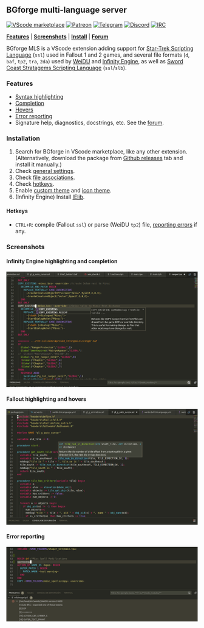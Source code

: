 ## BGforge multi-language server

[![VScode marketplace](https://img.shields.io/visual-studio-marketplace/i/bgforge.bgforge-mls)](https://marketplace.visualstudio.com/items?itemName=BGforge.bgforge-mls)
[![Patreon](https://img.shields.io/badge/Patreon-donate-FF424D?logo=Patreon&labelColor=141518)](https://www.patreon.com/BGforge)
[![Telegram](https://img.shields.io/badge/telegram-join%20%20%20%20%E2%9D%B1%E2%9D%B1%E2%9D%B1-darkorange?logo=telegram)](https://t.me/bgforge)
[![Discord](https://img.shields.io/discord/420268540700917760?logo=discord&label=discord&color=blue&logoColor=FEE75C)](https://discord.gg/4Yqfggm)
[![IRC](https://img.shields.io/badge/%23IRC-join%20%20%20%20%E2%9D%B1%E2%9D%B1%E2%9D%B1-darkorange)](https://bgforge.net/irc)

[**Features**](#features)
| [**Screenshots**](#screenshots)
| [**Install**](#installation)
| [**Forum**](https://forums.bgforge.net/viewforum.php?f=35)

BGforge MLS is a VScode extension adding support for [Star-Trek Scripting Language](https://falloutmods.fandom.com/wiki/Fallout_1_and_Fallout_2_scripting_-_commands,_reference,_tutorials) (`ssl`) used in Fallout 1 and 2 games, and several file formats (`d`, `baf`, `tp2`, `tra`, `2da`) used by [WeiDU](https://weidu.org/~thebigg/README-WeiDU.html) and [Infinity Engine](https://iesdp.bgforge.net), as well as [Sword Coast Stratagems Scripting Language](https://www.gibberlings3.net/forums/topic/13725-coding-scripts-in-ssl-some-lessons/) (`ssl`/`slb`).

### Features

- [Syntax highlighting](#screenshots)
- [Completion](#infinity-engine-highlighting-and-completion)
- [Hovers](#fallout-highlighting-and-hovers)
- [Error reporting](#error-reporting)
- Signature help, diagnostics, docstrings, etc. See the [forum](https://forums.bgforge.net/viewforum.php?f=35).

### Installation

1. Search for BGforge in VScode marketplace, like any other extension.
   (Alternatively, download the package from [Github releases](https://github.com/BGforgeNet/vscode-bgforge-mls/releases) tab and install it manually.)
1. Check [general settings](docs/settings.md).
1. Check [file associations](docs/file_associations.md).
1. Check [hotkeys](#hotkeys).
1. Enable [custom theme](docs/theme.md) and [icon theme](docs/icon-theme.md).
1. (Infinity Engine) Install [IElib](https://ielib.bgforge.net).

#### Hotkeys

- `CTRL+R`: compile (Fallout `ssl`) or parse (WeiDU `tp2`) file, [reporting errors](#error-reporting) if any.

### Screenshots

#### Infinity Engine highlighting and completion

![infinity highlighting and completion example](docs/infinity.png)

#### Fallout highlighting and hovers

![fallout highlighting and hover example](docs/fallout.png)

#### Error reporting

![error reporting example](docs/error_reporting.png)
